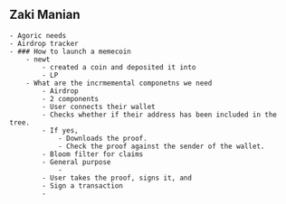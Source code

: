 ## Zaki Manian
	- Agoric needs
	- Airdrop tracker
	- ### How to launch a memecoin
		- newt
			- created a coin and deposited it into
			- LP
		- What are the incrmemental componetns we need
			- Airdrop
			- 2 components
			- User connects their wallet
			- Checks whether if their address has been included in the tree.
			- If yes,
				- Downloads the proof.
				- Check the proof against the sender of the wallet.
			- Bloom filter for claims
			- General purpose
				-
			- User takes the proof, signs it, and
			- Sign a transaction
			-
